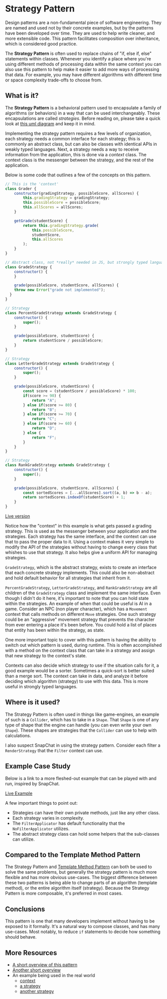 # Strategy Pattern

Design patterns are a non-fundamental piece of software engineering. They are named and used not by their concrete examples, but by the patterns have been developed over time. They are used to help write cleaner, and more extensible code. This pattern facilitates composition over inheritance, which is considered good practice. 

The **Strategy Pattern** is often used to replace chains of "if, else if, else" statements within classes. Whenever you identify a place where you're using different methods of processing data within the same context you can also use this pattern to help make it easier to add more ways of processing that data. For example, you may have different algorithms with different time or space complexity trade-offs to choose from.

## What is it?

The **Strategy Pattern** is a behavioral pattern used to encapsulate a family of algorithms (or behaviors) in a way that can be used interchangeably. These encapsulations are called *strategies*. Before reading on, please take a quick look at [this uml diagram](https://upload.wikimedia.org/wikipedia/commons/4/45/W3sDesign_Strategy_Design_Pattern_UML.jpg) and keep it in mind. 

Implementing the strategy pattern requires a few levels of organization, each strategy needs a common interface for each strategy; this is commonly an abstract class, but can also be classes with identical APIs in weakly typed languages. Next, a strategy needs a way to receive information from the application, this is done via a *context* class. The context class is the messenger between the strategy, and the rest of the application. 

Below is some code that outlines a few of the concepts on this pattern.

~~~javascript
// This is the 'context'
class Grader { 
	constructor(gradingStrategy, possibleScore, allScores) {
		this.gradingStrategy = gradingStrategy;
		this.possibleScore = possibleScore;
		this.allScores = allScores;
	}

	getGrade(studentScore) {
		return this.gradingStrategy.grade(
			this.possibleScore,
			studentScore,
			this.allScores
		);
	}
}

// Abstract class, not *really* needed in JS, but strongly typed languages will require this as an interface
class GradeStrategy { 
	constructor() {
	}

	grade(possibleScore, studentScore, allScores) {
    throw new Error("grade not implemented");
  }
}

// Strategy
class PercentGradeStrategy extends GradeStrategy {
	constructor() {
		super();
	}

	grade(possibleScore, studentScore) {
		return studentScore / possibleScore;
	}
}

// Strategy
class LetterGradeStrategy extends GradeStrategy {
	constructor() {
		super();
	}

	grade(possibleScore, studentScore) {
		const score = (studentScore / possibleScore) * 100;
		if(score >= 90) {
			return "A";
		} else if(score >= 80) {
			return "B";
		} else if(score >= 70) {
			return "C";
		} else if(score >= 60) {
			return "D";
		} else {
			return "F";
		}
	}
}

// Strategy
class RankGradeStrategy extends GradeStrategy {
	constructor() {
		super();
	}

	grade(possibleScore, studentScore, allScores) {
		const sortedScores = [...allScores].sort((a, b) => b - a);
		return sortedScores.indexOf(studentScore) + 1;
	}
}
~~~

[Live version](https://repl.it/@I3uckwheat/strat-pat-examp#index.js)

Notice how the "context" in this example is what gets passed a grading strategy. This is used as the messenger between your application and the strategies. Each strategy has the same interface, and the context can use that to pass the proper data to it. Using a context makes it very simple to modify the API of the strategies without having to change every class that whishes to use that strategy. It also helps give a uniform API for managing strategies. 

`GradeStrategy`, which is the abstract strategy, exists to create an interface that each concrete strategy implements. This could also be non-abstract and hold default behavior for all strategies that inherit from it. 

`PercentGradeStrategy`, `LetterGradeStrategy`, and `RankGradeStrategy` are all children of the `GradeStrategy` class and implement the same interface. Even though I didn't do it here, it's important to note that you can hold state within the strategies. An example of when that could be useful is AI in a game. Consider an NPC (non player character), which has a `Movement` context that calls methods on different `Move` strategies. One such strategy could be an "aggressive" movement strategy that prevents the character from ever entering a place it's been before. You could hold a list of places that entity has been within the strategy, as state. 

One more important topic to cover with this pattern is having the ability to switch out which pattern is used, during runtime. This is often accomplished with a method on the context class that can take in a strategy and assign that new strategy to the context's state. 

Contexts can also decide which strategy to use if the situation calls for it, a good example would be a sorter. Sometimes a quick-sort is better suited than a merge sort. The context can take in data, and analyze it before deciding which algorithm (strategy) to use with this data. This is more useful in strongly typed languages.


## Where is it used?

The Strategy Pattern is often used in things like game-engines, an example of such is a `Collider`, which has to take in a `Shape`. That `Shape` is one of any type of shape that the engine can handle (you can even write your own `Shape`). These shapes are strategies that the `Collider` can use to help with calculations. 

I also suspect SnapChat in using the strategy pattern. Consider each filter a `RenderStrategy` that the `Filter` context can use. 

## Example Case Study

Below is a link to a more fleshed-out example that can be played with and run, inspired by SnapChat.

[Live Example](https://repl.it/@I3uckwheat/strategic-printer#script.js)

A few important things to point out:

* Strategies can have their own private methods, just like any other class.
* Each strategy varies in complexity.
* The `FilterApplicator` has default functionality that the `NoFilterApplicator` utilizes.
* The abstract strategy class can hold some helpers that the sub-classes can utilize.


## Compared to the Template Method Pattern

The Strategy Pattern and [Template Method Pattern](/blog/template-method-pattern) can both be used to solve the same problems, but generally the strategy pattern is much more flexible and has more obvious use-cases. The biggest difference between these two patterns is being able to change parts of an algorithm (template method), or the entire algorithm itself (strategy). Because the Strategy Pattern is more composable, it's preferred in most cases.

## Conclusions

This pattern is one that many developers implement without having to be exposed to it formally. It's a natural way to compose classes, and has many use-cases. Most notably, to reduce `if` statements to decide how something should behave.

## More Resources

* [A short overview of this pattern](https://refactoring.guru/design-patterns/strategy)
* [Another short overview](https://sourcemaking.com/design_patterns/strategy)
* An example being used in the real world
  * [context](https://github.com/TheOdinProject/theodinproject/blob/master/app/services/discord_notifier.rb)
  * [a strategy](https://github.com/TheOdinProject/theodinproject/blob/master/app/services/notifications/flag_submission.rb)
  * [another strategy](https://github.com/TheOdinProject/theodinproject/blob/master/app/services/notifications/daily_summary.rb)
